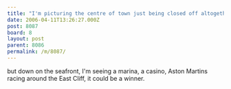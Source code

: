 ```yaml
---
title: "I'm picturing the centre of town just being closed off altogether"
date: 2006-04-11T13:26:27.000Z
post: 8087
board: 8
layout: post
parent: 8086
permalink: /m/8087/
---
```

but down on the seafront, I'm seeing a marina, a casino, Aston Martins racing around the East Cliff, it could be a winner.
